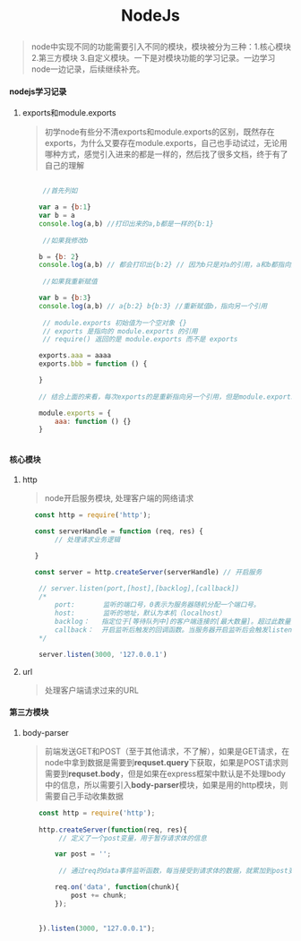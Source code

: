 # <p align = "center"> NodeJs </p>

> node中实现不同的功能需要引入不同的模块，模块被分为三种：1.核心模块 2.第三方模块 3.自定义模块。一下是对模块功能的学习记录。一边学习node一边记录，后续继续补充。

#### nodejs学习记录

1. exports和module.exports

    > 初学node有些分不清exports和module.exports的区别，既然存在exports，为什么又要存在module.exports，自己也手动试过，无论用哪种方式，感觉引入进来的都是一样的，然后找了很多文档，终于有了自己的理解

    ```js
        
         //首先列如

        var a = {b:1}
        var b = a
        console.log(a,b) //打印出来的a,b都是一样的{b:1}
          
         //如果我修改b

        b = {b: 2}
        console.log(a,b) // 都会打印出{b:2} // 因为b只是对a的引用，a和b都指向同一个地方
          
         //如果我重新赋值

        var b = {b:3}
        console.log(a,b) // a{b:2} b{b:3} //重新赋值b，指向另一个引用
        
         // module.exports 初始值为一个空对象 {}
         // exports 是指向的 module.exports 的引用
         // require() 返回的是 module.exports 而不是 exports

        exports.aaa = aaaa
        exports.bbb = function () {

        }
        
        // 结合上面的来看，每次exports的是重新指向另一个引用，但是module.exports里面没有改变

        module.exports = {
            aaa: function () {}
        }
      
    ```

#### 核心模块

1. http
    > node开启服务模块, 处理客户端的网络请求
    ```js
       const http = require('http');

       const serverHandle = function (req, res) {
            // 处理请求业务逻辑

       }

       const server = http.createServer(serverHandle) // 开启服务

        // server.listen(port,[host],[backlog],[callback])
        /*
            port:       监听的端口号，0表示为服务器随机分配一个端口号。
            host:       监听的地址，默认为本机（localhost）
            backlog：   指定位于[等待队列中]的客户端连接的[最大数量]。超过此数量，则服务器拒绝新的客户端请求。
            callback：  开启监听后触发的回调函数。当服务器开启监听后会触发listening事件，可以通过监听listening事件来代替callback回调函数。
        */

        server.listen(3000, '127.0.0.1')
    ```

2. url
    > 处理客户端请求过来的URL
    


#### 第三方模块

1. body-parser

    > 前端发送GET和POST（至于其他请求，不了解），如果是GET请求，在node中拿到数据是需要到**requset.query**下获取，如果是POST请求则需要到**requset.body**，但是如果在express框架中默认是不处理body中的信息，所以需要引入**body-parser**模块，如果是用的http模块，则需要自己手动收集数据

    ```js
        const http = require('http');
        
        http.createServer(function(req, res){
             // 定义了一个post变量，用于暂存请求体的信息

            var post = '';     
        
             // 通过req的data事件监听函数，每当接受到请求体的数据，就累加到post变量中

            req.on('data', function(chunk){    
                post += chunk;
            });

            
        }).listen(3000, "127.0.0.1");
    ```


